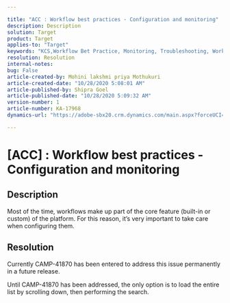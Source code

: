 ```yaml
---

title: "ACC : Workflow best practices - Configuration and monitoring"
description: Description
solution: Target
product: Target
applies-to: "Target"
keywords: "KCS,Workflow Bet Practice, Monitoring, Troubleshooting, Workflow Performance, Workflow Slow"
resolution: Resolution
internal-notes:
bug: False
article-created-by: Mohini lakshmi priya Mothukuri
article-created-date: "10/28/2020 5:08:01 AM"
article-published-by: Shipra Goel
article-published-date: "10/28/2020 5:09:32 AM"
version-number: 1
article-number: KA-17968
dynamics-url: "https://adobe-sbx20.crm.dynamics.com/main.aspx?forceUCI=1&pagetype=entityrecord&etn=knowledgearticle&id=8f1ef987-db18-eb11-a813-000d3a19f370"

---
```


# [ACC] : Workflow best practices - Configuration and monitoring

## Description

Most of the time, workflows make up part of the core feature (built-in or custom) of the platform. For this reason, it’s very important to take care when configuring them.

## Resolution

Currently CAMP-41870 has been entered to address this issue permanently in a future release.

Until CAMP-41870 has been addressed, the only option is to load the entire list by scrolling down, then performing the search.
